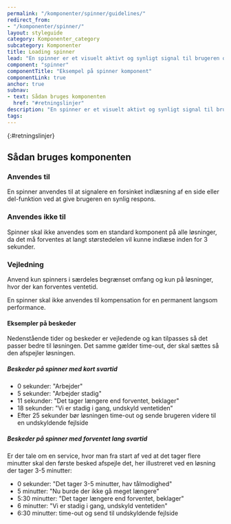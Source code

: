 ```yaml
---
permalink: "/komponenter/spinner/guidelines/"
redirect_from:
- "/komponenter/spinner/"
layout: styleguide
category: Komponenter_category
subcategory: Komponenter
title: Loading spinner
lead: "En spinner er et visuelt aktivt og synligt signal til brugeren om, at indlæsningen af en side eller delfunktion er forsinket."
component: "spinner"
componentTitle: "Eksempel på spinner komponent"
componentLink: true
anchor: true
subnav:
- text: Sådan bruges komponenten
  href: "#retningslinjer"
description: "En spinner er et visuelt aktivt og synligt signal til brugeren om, at indlæsningen af en side eller delfunktion er forsinket."
tags:
---
```


{:#retningslinjer}
## Sådan bruges komponenten

### Anvendes til

En spinner anvendes til at signalere en forsinket indlæsning af en side eller del-funktion ved at give brugeren en synlig respons.

### Anvendes ikke til

Spinner skal ikke anvendes som en standard komponent på alle løsninger, da det må forventes at langt størstedelen vil kunne indlæse inden for 3 sekunder.

### Vejledning

Anvend kun spinners i særdeles begrænset omfang og kun på løsninger, hvor der kan forventes ventetid.

En spinner skal ikke anvendes til kompensation for en permanent langsom performance.

#### Eksempler på beskeder

Nedenstående tider og beskeder er vejledende og kan tilpasses så det passer bedre til løsningen. Det samme gælder time-out, der skal sættes så den afspejler løsningen.

##### Beskeder på spinner med kort svartid
- 0 sekunder: "Arbejder"
- 5 sekunder: "Arbejder stadig"
- 11 sekunder: "Det tager længere end forventet, beklager"
- 18 sekunder: "Vi er stadig i gang, undskyld ventetiden"
- Efter 25 sekunder bør løsningen time-out og sende brugeren videre til en undskyldende fejlside

##### Beskeder på spinner med forventet lang svartid
Er der tale om en service, hvor man fra start af ved at det tager flere minutter skal den første besked afspejle det, her illustreret ved en løsning der tager 3-5 minutter:

- 0 sekunder: "Det tager 3-5 minutter, hav tålmodighed"
- 5 minutter: "Nu burde der ikke gå meget længere"
- 5:30 minutter: "Det tager længere end forventet, beklager" 
- 6 minutter: "Vi er stadig i gang, undskyld ventetiden"
- 6:30 minutter: time-out og send til undskyldende fejlside